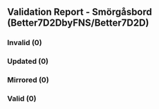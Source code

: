 ## Validation Report - Smörgåsbord (Better7D2DbyFNS/Better7D2D)


### Invalid (0)
### Updated (0)
### Mirrored (0)
### Valid (0)
